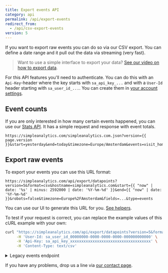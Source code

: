 ```yaml
---
title: Export events API
category: api
permalink: /api/export-events
redirect_from:
  - /api/csv-export-events
version: 5
---
```


If you want to export raw events you can do so via our CSV export. You can define a date range and it pull out the data via streaming (very fast).

> Want to use a simple interface to export your data? [See our video on how to export data](/export-data).

For this API features you'll need to authenticate. You can do this with an `Api-Key`-header where the key starts with `sa_api_key_...` and with a `User-Id` header starting with `sa_user_id_...`. You can create them in [your account settings](https://simpleanalytics.com/account).

## Event counts

If you are only interested in how many certain events happened, you can use our [Stats API](/api/stats#events). It has a simple request and response with event totals.

```
https://simpleanalytics.com/simpleanalytics.com.json?version={{ page.version }}&start=yesterday&end=today&timezone=Europe/Amsterdam&events=visit_homepage
```

## Export raw events

To export your events you can use this URL format:

```
https://simpleanalytics.com/api/export/datapoints?version=5&format=csv&hostname=simpleanalytics.com&start={{ "now" | date: '%s' | minus: 2592000 | date: '%Y-%m-%d' }}&end={{ "now" | date: '%Y-%m-%d' }}&robots=false&timezone=Europe%2FAmsterdam&fields=...&type=events
```

You can use our UI to generate this URL for you. [See helpers](/api/helpers#generate-export-url).

To test if your request is correct, you can replace the example values of this cURL example with your own:

```bash
curl "https://simpleanalytics.com/api/export/datapoints?version=5&format=csv&hostname=simpleanalytics.com&start={{ "now" | date: '%s' | minus: 2592000 | date: '%Y-%m-%d' }}&end={{ "now" | date: '%Y-%m-%d' }}&robots=false&timezone=Europe%2FAmsterdam&fields=added_iso,datapoint&type=events" \
     -H 'User-Id: sa_user_id_00000000-0000-0000-0000-000000000000' \
     -H 'Api-Key: sa_api_key_xxxxxxxxxxxxxxxxxxxxxxxxxxxxxxxxxxxx' \
     -H 'Content-Type: text/csv'
```

<details>
<summary>Legacy events endpoint</summary>
<div markdown="1">

To test if your API key works correctly you can replace the example values of this cURL example with your own:

```bash
curl "https://simpleanalytics.com/api/export/events?hostname=example.com&start={{ "now" | date: '%s' | minus: 2592000 | date: '%Y-%m-%d' }}&end={{ "now" | date: '%Y-%m-%d' }}" \
     -H 'User-Id: sa_user_id_00000000-0000-0000-0000-000000000000' \
     -H 'Api-Key: sa_api_key_xxxxxxxxxxxxxxxxxxxxxxxxxxxxxxxxxxxx' \
     -H 'Content-Type: text/csv'
```

> Unlike the visits export you can't specify a time zone with the events export. Because of privacy reasons we store events with only a date (`YYYY-MM-DD`) in the UTC time zone. The time zone will always be UTC and can't be changed.

The export will look like this:

```bash
date,events,referrer
{{ "now" | date: '%Y-%m-%d' }},visit_homepage.open_signup_modal,duckduckgo.com
{{ "now" | date: '%s' | minus: 86400 | date: '%Y-%m-%d' }},visit_homepage
{{ "now" | date: '%s' | minus: 172800 | date: '%Y-%m-%d' }},visit_homepage.open_signup_modal,twitter.com
```

> Do note that the events are exported per session. If two events happen in the same session (the same page or the session in a single page application) they are stored in one row. This way you can calculate conversions between events. We separate them with a dot (e.g.: `visit_homepage.open_signup_modal`).

For privacy reasons we hide events when they only happen once per day. To get all events in your export, [ask us](https://simpleanalytics.com/contact) to whitelist your events. We manually make sure personal identifiers in events are excluded.

</div>

</details>

If you have any problems, drop us a line via [our contact page](https://simpleanalytics.com/contact).
